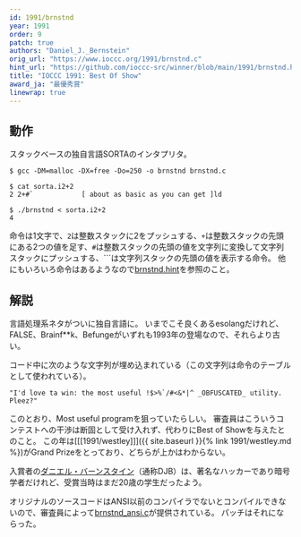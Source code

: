 ```yaml
---
id: 1991/brnstnd
year: 1991
order: 9
patch: true
authors: "Daniel_J._Bernstein"
orig_url: "https://www.ioccc.org/1991/brnstnd.c"
hint_url: "https://github.com/ioccc-src/winner/blob/main/1991/brnstnd.hint"
title: "IOCCC 1991: Best Of Show"
award_ja: "最優秀賞"
linewrap: true
---
```


## 動作

スタックベースの独自言語SORTAのインタプリタ。

```
$ gcc -DM=malloc -DX=free -Do=250 -o brnstnd brnstnd.c

$ cat sorta.i2+2
2 2+#`            [ about as basic as you can get ]ld

$ ./brnstnd < sorta.i2+2
4
```

命令は1文字で、`2`は整数スタックに2をプッシュする、`+`は整数スタックの先頭にある2つの値を足す、`#`は整数スタックの先頭の値を文字列に変換して文字列スタックにプッシュする、`\``は文字列スタックの先頭の値を表示する命令。
他にもいろいろ命令はあるようなので[brnstnd.hint](https://github.com/ioccc-src/winner/blob/main/1991/brnstnd.hint)を参照のこと。

## 解説

言語処理系ネタがついに独自言語に。
いまでこそ良くあるesolangだけれど、FALSE、Brainf\*\*k、Befungeがいずれも1993年の登場なので、それらより古い。

コード中に次のような文字列が埋め込まれている（この文字列は命令のテーブルとして使われている）。
```
"I'd love ta win: the most useful !$>%`/#<&*|^ _OBFUSCATED_ utility. Pleez?"
````

このとおり、Most useful programを狙っていたらしい。
審査員はこういうコンテストへの干渉は断固として受け入れず、代わりにBest of Showを与えたとのこと。
この年は[[[1991/westley]]]({{ site.baseurl }}{% link 1991/westley.md %})がGrand Prizeをとっており、どちらが上かはわからない。

入賞者の[ダニエル・バーンスタイン](https://ja.wikipedia.org/wiki/%E3%83%80%E3%83%8B%E3%82%A8%E3%83%AB%E3%83%BB%E3%83%90%E3%83%BC%E3%83%B3%E3%82%B9%E3%82%BF%E3%82%A4%E3%83%B3)（通称DJB）は、著名なハッカーであり暗号学者だけれど、受賞当時はまだ20歳の学生だったよう。

オリジナルのソースコードはANSI以前のコンパイラでないとコンパイルできないので、審査員によって[brnstnd_ansi.c](https://www.ioccc.org/1991/brnstnd_ansi.c)が提供されている。
パッチはそれにならった。
